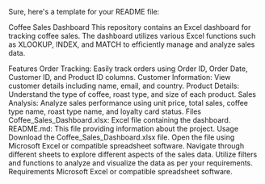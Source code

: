 
Sure, here's a template for your README file:

Coffee Sales Dashboard
This repository contains an Excel dashboard for tracking coffee sales. The dashboard utilizes various Excel functions such as XLOOKUP, INDEX, and MATCH to efficiently manage and analyze sales data.

Features
Order Tracking: Easily track orders using Order ID, Order Date, Customer ID, and Product ID columns.
Customer Information: View customer details including name, email, and country.
Product Details: Understand the type of coffee, roast type, and size of each product.
Sales Analysis: Analyze sales performance using unit price, total sales, coffee type name, roast type name, and loyalty card status.
Files
Coffee_Sales_Dashboard.xlsx: Excel file containing the dashboard.
README.md: This file providing information about the project.
Usage
Download the Coffee_Sales_Dashboard.xlsx file.
Open the file using Microsoft Excel or compatible spreadsheet software.
Navigate through different sheets to explore different aspects of the sales data.
Utilize filters and functions to analyze and visualize the data as per your requirements.
Requirements
Microsoft Excel or compatible spreadsheet software.
